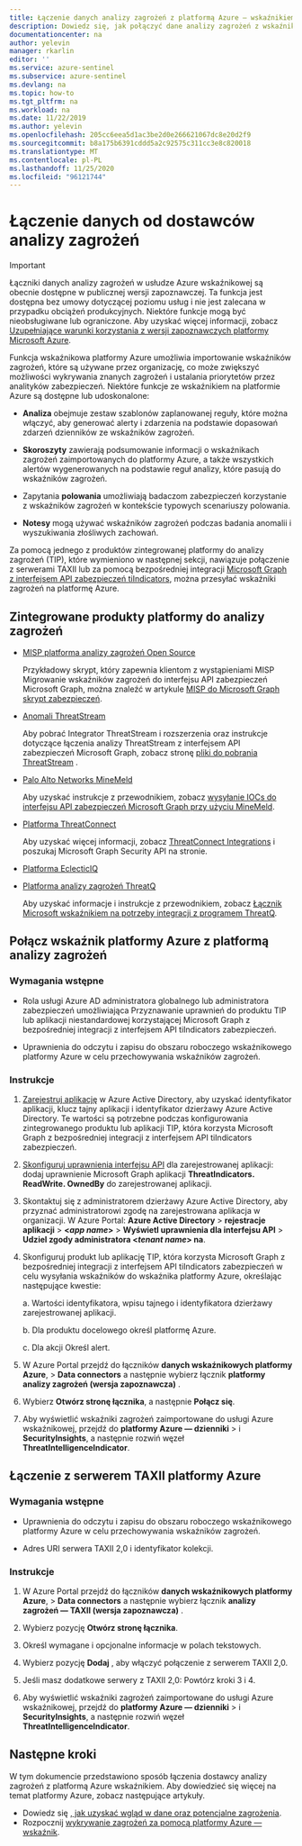 ```yaml
---
title: Łączenie danych analizy zagrożeń z platformą Azure — wskaźnikiem Microsoft Docs
description: Dowiedz się, jak połączyć dane analizy zagrożeń z wskaźnikiem kontrolnym platformy Azure.
documentationcenter: na
author: yelevin
manager: rkarlin
editor: ''
ms.service: azure-sentinel
ms.subservice: azure-sentinel
ms.devlang: na
ms.topic: how-to
ms.tgt_pltfrm: na
ms.workload: na
ms.date: 11/22/2019
ms.author: yelevin
ms.openlocfilehash: 205cc6eea5d1ac3be2d0e266621067dc8e20d2f9
ms.sourcegitcommit: b8a175b6391cddd5a2c92575c311cc3e8c820018
ms.translationtype: MT
ms.contentlocale: pl-PL
ms.lasthandoff: 11/25/2020
ms.locfileid: "96121744"
---
```

# <a name="connect-data-from-threat-intelligence-providers"></a>Łączenie danych od dostawców analizy zagrożeń

> [!IMPORTANT]
> Łączniki danych analizy zagrożeń w usłudze Azure wskaźnikowej są obecnie dostępne w publicznej wersji zapoznawczej.
> Ta funkcja jest dostępna bez umowy dotyczącej poziomu usług i nie jest zalecana w przypadku obciążeń produkcyjnych. Niektóre funkcje mogą być nieobsługiwane lub ograniczone. Aby uzyskać więcej informacji, zobacz [Uzupełniające warunki korzystania z wersji zapoznawczych platformy Microsoft Azure](https://azure.microsoft.com/support/legal/preview-supplemental-terms/).

Funkcja wskaźnikowa platformy Azure umożliwia importowanie wskaźników zagrożeń, które są używane przez organizację, co może zwiększyć możliwości wykrywania znanych zagrożeń i ustalania priorytetów przez analityków zabezpieczeń. Niektóre funkcje ze wskaźnikiem na platformie Azure są dostępne lub udoskonalone:

- **Analiza** obejmuje zestaw szablonów zaplanowanej reguły, które można włączyć, aby generować alerty i zdarzenia na podstawie dopasowań zdarzeń dzienników ze wskaźników zagrożeń.

- **Skoroszyty** zawierają podsumowanie informacji o wskaźnikach zagrożeń zaimportowanych do platformy Azure, a także wszystkich alertów wygenerowanych na podstawie reguł analizy, które pasują do wskaźników zagrożeń.

- Zapytania **polowania** umożliwiają badaczom zabezpieczeń korzystanie z wskaźników zagrożeń w kontekście typowych scenariuszy polowania.

- **Notesy** mogą używać wskaźników zagrożeń podczas badania anomalii i wyszukiwania złośliwych zachowań.

Za pomocą jednego z produktów zintegrowanej platformy do analizy zagrożeń (TIP), które wymieniono w następnej sekcji, nawiązuje połączenie z serwerami TAXII lub za pomocą bezpośredniej integracji [Microsoft Graph z interfejsem API zabezpieczeń tiIndicators](/graph/api/resources/tiindicator), można przesyłać wskaźniki zagrożeń na platformę Azure.

## <a name="integrated-threat-intelligence-platform-products"></a>Zintegrowane produkty platformy do analizy zagrożeń

- [MISP platforma analizy zagrożeń Open Source](https://www.misp-project.org/)
    
    Przykładowy skrypt, który zapewnia klientom z wystąpieniami MISP Migrowanie wskaźników zagrożeń do interfejsu API zabezpieczeń Microsoft Graph, można znaleźć w artykule [MISP do Microsoft Graph skrypt zabezpieczeń](https://github.com/microsoftgraph/security-api-solutions/tree/master/Samples/MISP).

- [Anomali ThreatStream](https://www.anomali.com/products/threatstream)

    Aby pobrać Integrator ThreatStream i rozszerzenia oraz instrukcje dotyczące łączenia analizy ThreatStream z interfejsem API zabezpieczeń Microsoft Graph, zobacz stronę [pliki do pobrania ThreatStream](https://ui.threatstream.com/downloads) .

- [Palo Alto Networks MineMeld](https://www.paloaltonetworks.com/products/secure-the-network/subscriptions/minemeld)
    
    Aby uzyskać instrukcje z przewodnikiem, zobacz [wysyłanie IOCs do interfejsu API zabezpieczeń Microsoft Graph przy użyciu MineMeld](https://live.paloaltonetworks.com/t5/MineMeld-Articles/Sending-IOCs-to-the-Microsoft-Graph-Security-API-using-MineMeld/ta-p/258540).

- [Platforma ThreatConnect](https://threatconnect.com/solution/)

    Aby uzyskać więcej informacji, zobacz [ThreatConnect Integrations](https://threatconnect.com/integrations/) i poszukaj Microsoft Graph Security API na stronie.

- [Platforma EclecticIQ](https://www.eclecticiq.com/solutions)

- [Platforma analizy zagrożeń ThreatQ](https://www.threatq.com/)

    Aby uzyskać informacje i instrukcje z przewodnikiem, zobacz [Łącznik Microsoft wskaźnikiem na potrzeby integracji z programem ThreatQ](https://appsource.microsoft.com/product/web-apps/threatquotientinc1595345895602.microsoft-sentinel-connector-threatq?src=health&tab=Overview).

## <a name="connect-azure-sentinel-to-your-threat-intelligence-platform"></a>Połącz wskaźnik platformy Azure z platformą analizy zagrożeń

### <a name="prerequisites"></a>Wymagania wstępne  

- Rola usługi Azure AD administratora globalnego lub administratora zabezpieczeń umożliwiająca Przyznawanie uprawnień do produktu TIP lub aplikacji niestandardowej korzystającej Microsoft Graph z bezpośredniej integracji z interfejsem API tiIndicators zabezpieczeń.

- Uprawnienia do odczytu i zapisu do obszaru roboczego wskaźnikowego platformy Azure w celu przechowywania wskaźników zagrożeń.

### <a name="instructions"></a>Instrukcje

1. [Zarejestruj aplikację](/graph/auth-v2-service#1-register-your-app) w Azure Active Directory, aby uzyskać identyfikator aplikacji, klucz tajny aplikacji i identyfikator dzierżawy Azure Active Directory. Te wartości są potrzebne podczas konfigurowania zintegrowanego produktu lub aplikacji TIP, która korzysta Microsoft Graph z bezpośredniej integracji z interfejsem API tiIndicators zabezpieczeń.

2. [Skonfiguruj uprawnienia interfejsu API](/graph/auth-v2-service#2-configure-permissions-for-microsoft-graph) dla zarejestrowanej aplikacji: dodaj uprawnienie Microsoft Graph aplikacji **ThreatIndicators. ReadWrite. OwnedBy** do zarejestrowanej aplikacji.

3. Skontaktuj się z administratorem dzierżawy Azure Active Directory, aby przyznać administratorowi zgodę na zarejestrowana aplikacja w organizacji. W Azure Portal: **Azure Active Directory**  >  **rejestracje aplikacji**  >  **\<_app name_>**  >  **Wyświetl uprawnienia dla interfejsu API**  >  **Udziel zgody administratora \<_tenant name_> na**.

4. Skonfiguruj produkt lub aplikację TIP, która korzysta Microsoft Graph z bezpośredniej integracji z interfejsem API tiIndicators zabezpieczeń w celu wysyłania wskaźników do wskaźnika platformy Azure, określając następujące kwestie:
    
    a. Wartości identyfikatora, wpisu tajnego i identyfikatora dzierżawy zarejestrowanej aplikacji.
    
    b. Dla produktu docelowego określ platformę Azure.
    
    c. Dla akcji Określ alert.

5. W Azure Portal przejdź do łączników **danych wskaźnikowych platformy Azure**,  >  **Data connectors** a następnie wybierz łącznik **platformy analizy zagrożeń (wersja zapoznawcza)** .

6. Wybierz **Otwórz stronę łącznika**, a następnie **Połącz się**.

7. Aby wyświetlić wskaźniki zagrożeń zaimportowane do usługi Azure wskaźnikowej, przejdź do **platformy Azure — dzienniki**  >  i **SecurityInsights**, a następnie rozwiń węzeł **ThreatIntelligenceIndicator**.

## <a name="connect-azure-sentinel-to-taxii-servers"></a>Łączenie z serwerem TAXII platformy Azure

### <a name="prerequisites"></a>Wymagania wstępne

- Uprawnienia do odczytu i zapisu do obszaru roboczego wskaźnikowego platformy Azure w celu przechowywania wskaźników zagrożeń.

- Adres URI serwera TAXII 2,0 i identyfikator kolekcji.

### <a name="instructions"></a>Instrukcje

1. W Azure Portal przejdź do łączników **danych wskaźnikowych platformy Azure**,  >  **Data connectors** a następnie wybierz łącznik **analizy zagrożeń — TAXII (wersja zapoznawcza)** .

2. Wybierz pozycję **Otwórz stronę łącznika**.

3. Określ wymagane i opcjonalne informacje w polach tekstowych.

4. Wybierz pozycję **Dodaj** , aby włączyć połączenie z serwerem TAXII 2,0.

5. Jeśli masz dodatkowe serwery z TAXII 2,0: Powtórz kroki 3 i 4.

6. Aby wyświetlić wskaźniki zagrożeń zaimportowane do usługi Azure wskaźnikowej, przejdź do **platformy Azure — dzienniki**  >  i **SecurityInsights**, a następnie rozwiń węzeł **ThreatIntelligenceIndicator**.

## <a name="next-steps"></a>Następne kroki

W tym dokumencie przedstawiono sposób łączenia dostawcy analizy zagrożeń z platformą Azure wskaźnikiem. Aby dowiedzieć się więcej na temat platformy Azure, zobacz następujące artykuły.

- Dowiedz się [, jak uzyskać wgląd w dane oraz potencjalne zagrożenia](quickstart-get-visibility.md).
- Rozpocznij [wykrywanie zagrożeń za pomocą platformy Azure — wskaźnik](./tutorial-detect-threats-built-in.md).